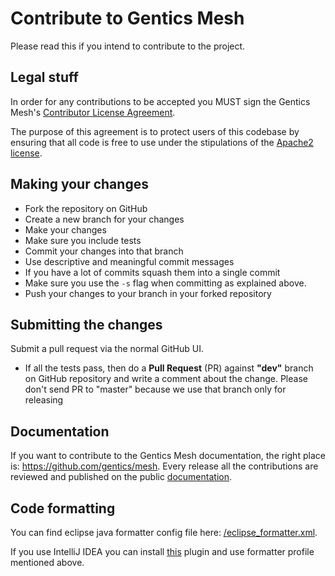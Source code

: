 # Contribute to Gentics Mesh

Please read this if you intend to contribute to the project.

## Legal stuff

In order for any contributions to be accepted you MUST sign the Gentics Mesh's [Contributor License Agreement](https://www.clahub.com/agreements/gentics/mesh).

The purpose of this agreement is to protect users of this codebase by ensuring that all code is free to use under the stipulations of the [Apache2 license](http://www.apache.org/licenses/LICENSE-2.0.html). 

## Making your changes

* Fork the repository on GitHub
* Create a new branch for your changes
* Make your changes
* Make sure you include tests
* Commit your changes into that branch
* Use descriptive and meaningful commit messages
* If you have a lot of commits squash them into a single commit
* Make sure you use the `-s` flag when committing as explained above.
* Push your changes to your branch in your forked repository

## Submitting the changes

Submit a pull request via the normal GitHub UI.

* If all the tests pass, then do a **Pull Request** (PR) against **"dev"** branch on GitHub repository and write a comment about the change. Please don't send PR to "master" because we use that branch only for releasing

## Documentation

If you want to contribute to the Gentics Mesh documentation, the right place is: https://github.com/gentics/mesh. Every release all the contributions are reviewed and published on the public [documentation](https://getmesh.io/docs/beta/).

## Code formatting

You can find eclipse java formatter config file here: [/eclipse_formatter.xml](https://github.com/gentics/mesh/blob/dev/eclipse_formatter.xml).

If you use IntelliJ IDEA you can install [this](http://plugins.jetbrains.com/plugin/?id=6546) plugin and use formatter profile mentioned above.

